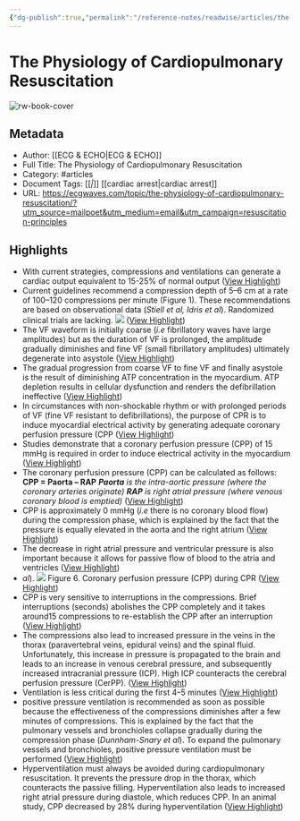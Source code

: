 ```yaml
---
{"dg-publish":true,"permalink":"/reference-notes/readwise/articles/the-physiology-of-cardiopulmonary-resuscitation/"}
---
```


# The Physiology of Cardiopulmonary Resuscitation

![rw-book-cover](https://ecgwaves.com/wp-content/uploads/2023/04/cardiopulmonary-resuscitation-cpr-cardiac-arrest-compressions-physiology.webp)

## Metadata
- Author: [[ECG & ECHO\|ECG & ECHO]]
- Full Title: The Physiology of Cardiopulmonary Resuscitation
- Category: #articles
- Document Tags: [[*\|*]] [[cardiac arrest\|cardiac arrest]] 
- URL: https://ecgwaves.com/topic/the-physiology-of-cardiopulmonary-resuscitation/?utm_source=mailpoet&utm_medium=email&utm_campaign=resuscitation-principles

## Highlights
- With current strategies, compressions and ventilations can generate a cardiac output equivalent to 15-25% of normal output ([View Highlight](https://read.readwise.io/read/01gz6ss2cxeesy5j2m4dahdt7r))
- Current guidelines recommend a compression depth of 5–6 cm at a rate of 100–120 compressions per minute (Figure 1). These recommendations are based on observational data (*Stiell et al, Idris et al*). Randomized clinical trials are lacking.
  ![](https://ecgwaves.com/wp-content/uploads/2023/04/cardiac-arrest-cpr-compressions-rate-depth-cardiopulmonary-resuscitation.webp) ([View Highlight](https://read.readwise.io/read/01gz6syd1hm9n8b0y8ds9vhzkj))
- The VF waveform is initially coarse (*i.e* fibrillatory waves have large amplitudes) but as the duration of VF is prolonged, the amplitude gradually diminishes and fine VF (small fibrillatory amplitudes) ultimately degenerate into asystole ([View Highlight](https://read.readwise.io/read/01gz6szsn91m22qhna3d4ejws4))
- The gradual progression from coarse VF to fine VF and finally asystole is the result of diminishing ATP concentration in the myocardium. ATP depletion results in cellular dysfunction and renders the defibrillation ineffective ([View Highlight](https://read.readwise.io/read/01gz6t03qkw31fx8bpc7kq7gyv))
- In circumstances with non-shockable rhythm or with prolonged periods of VF (fine VF resistant to defibrillations), the purpose of CPR is to induce myocardial electrical activity by generating adequate coronary perfusion pressure (CPP ([View Highlight](https://read.readwise.io/read/01gz6t228pd2ns2018jzy80nqj))
- Studies demonstrate that a coronary perfusion pressure (CPP) of 15 mmHg is required in order to induce electrical activity in the myocardium ([View Highlight](https://read.readwise.io/read/01gz6t7hk23rcybmjwpjh68ptj))
- The coronary perfusion pressure (CPP) can be calculated as follows:
  **CPP = Paorta – RAP** 
  ***Paorta** is the intra-aortic pressure (where the coronary arteries originate) 
  **RAP** is right atrial pressure (where venous coronary blood is emptied)* ([View Highlight](https://read.readwise.io/read/01gz6tajcaprw35ke7e0c4krvf))
- CPP is approximately 0 mmHg (*i.e* there is no coronary blood flow) during the compression phase, which is explained by the fact that the pressure is equally elevated in the aorta and the right atrium ([View Highlight](https://read.readwise.io/read/01gz6tb0ad4mm8z1q8b9b5rdxa))
- The decrease in right atrial pressure and ventricular pressure is also important because it allows for passive flow of blood to the atria and ventricles ([View Highlight](https://read.readwise.io/read/01gz6td5yhn9dvaayzv1c2g46f))
- *al*).
  ![](https://ecgwaves.com/wp-content/uploads/2023/04/coronary-perfusion-pressure-during-cpr-resuscitation-compressions.webp)
  Figure 6. Coronary perfusion pressure (CPP) during CPR ([View Highlight](https://read.readwise.io/read/01gz6te4x2e971qj5qwh5myb8f))
- CPP is very sensitive to interruptions in the compressions. Brief interruptions (seconds) abolishes the CPP completely and it takes around15 compressions to re-establish the CPP after an interruption ([View Highlight](https://read.readwise.io/read/01gz6tevbme32kx0cs4ekfvd1v))
- The compressions also lead to increased pressure in the veins in the thorax (paravertebral veins, epidural veins) and the spinal fluid. Unfortunately, this increase in pressure is propagated to the brain and leads to an increase in venous cerebral pressure, and subsequently increased intracranial pressure (ICP). High ICP counteracts the cerebral perfusion pressure (CerPP). ([View Highlight](https://read.readwise.io/read/01gz6tn789fncsc6e3y9cr8fsh))
- Ventilation is less critical during the first 4–5 minutes ([View Highlight](https://read.readwise.io/read/01gz6xnn9h0phrt3xerxyqw355))
- positive pressure ventilation is recommended as soon as possible because the effectiveness of the compressions diminishes after a few minutes of compressions. This is explained by the fact that the pulmonary vessels and bronchioles collapse gradually during the compression phase (*Dunnham-Snary et al*). To expand the pulmonary vessels and bronchioles, positive pressure ventilation must be performed ([View Highlight](https://read.readwise.io/read/01gz6xqqvcz5315yefr31y27cx))
- Hyperventilation must always be avoided during cardiopulmonary resuscitation. It prevents the pressure drop in the thorax, which counteracts the passive filling. Hyperventilation also leads to increased right atrial pressure during diastole, which reduces CPP. In an animal study, CPP decreased by 28% during hyperventilation ([View Highlight](https://read.readwise.io/read/01gz6xtc4zncynsn6qqwcgedmx))
